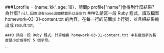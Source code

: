 ###1.profile = {name:'kk', age: 18}，請問p profile["name"]會得到什麼結果? 為什麼?
``
nil,因為沒有name這個標籤所以是空的
``
###2.請寫一段 Ruby 程式，讀取檔案 homework-03-31-content.txt 的內容，在每一行的前面加上行號，並且把結果輸出成 result.txt。
``

``
###3.請寫一段 Ruby 程式，計算檔案 homework-03-31-content.txt 中有幾個字的長度是小於或等於 5 個字母。
``

``
